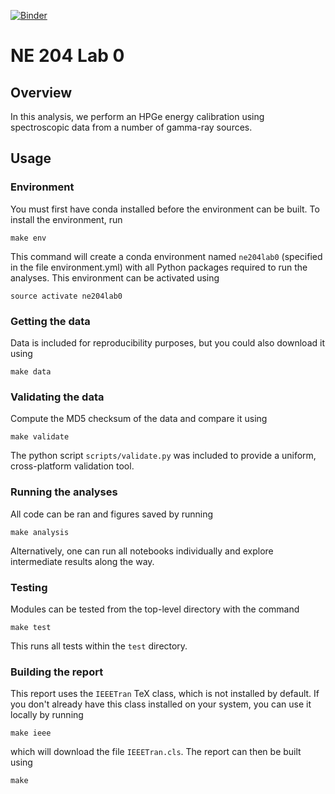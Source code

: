 [![Binder](https://mybinder.org/badge.svg)](https://mybinder.org/v2/gh/NE204-Spring2018/kjbilton-lab0/master)

# NE 204 Lab 0

## Overview
In this analysis, we perform an HPGe energy calibration using spectroscopic data from a number of gamma-ray sources.

## Usage
### Environment
You must first have conda installed before the environment can be built. To install the environment, run

```
make env
```

This command will create a conda environment named `ne204lab0` (specified in the file environment.yml) with all Python packages required to run the analyses. This environment can be activated using

```
source activate ne204lab0
```

### Getting the data
Data is included for reproducibility purposes, but you could also download it using
```
make data
```

### Validating the data
Compute the MD5 checksum of the data and compare it using
```
make validate
```
The python script `scripts/validate.py` was included to provide a uniform, cross-platform validation tool.

### Running the analyses
All code can be ran and figures saved by running
```
make analysis
```
Alternatively, one can run all notebooks individually and explore intermediate results along the way.

### Testing
Modules can be tested from the top-level directory with the command
```
make test
```
This runs all tests within the `test` directory.

### Building the report
This report uses the `IEEETran` TeX class, which is not installed by default. If you don't already have this class installed on your system, you can use it locally by running
```
make ieee
```
which will download the file `IEEETran.cls`. The report can then be built using
```
make
```
